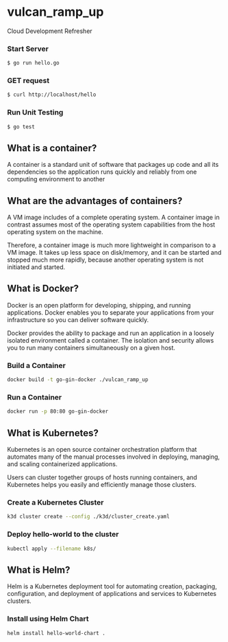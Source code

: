 # vulcan_ramp_up
Cloud Development Refresher

### Start Server
```bash
$ go run hello.go
```

### GET request
```bash
$ curl http://localhost/hello
```

### Run Unit Testing
```bash
$ go test
```

## What is a container?
A container is a standard unit of software that packages up code and all its dependencies so the application runs quickly and reliably from one computing environment to another

## What are the advantages of containers?
A VM image includes of a complete operating system. A container image in contrast assumes most of the operating system capabilities from the host operating system on the machine.

Therefore, a container image is much more lightweight in comparison to a VM image. It takes up less space on disk/memory, and it can be started and stopped much more rapidly, because another operating system is not initiated and started.

## What is Docker?
Docker is an open platform for developing, shipping, and running applications. Docker enables you to separate your applications from your infrastructure so you can deliver software quickly.

Docker provides the ability to package and run an application in a loosely isolated environment called a container. The isolation and security allows you to run many containers simultaneously on a given host. 

### Build a Container
```bash
docker build -t go-gin-docker ./vulcan_ramp_up
```

### Run a Container
```bash
docker run -p 80:80 go-gin-docker
```

## What is Kubernetes?
Kubernetes is an open source container orchestration platform that automates many of the manual processes involved in deploying, managing, and scaling containerized applications.

Users can cluster together groups of hosts running containers, and Kubernetes helps you easily and efficiently manage those clusters.

### Create a Kubernetes Cluster
```bash
k3d cluster create --config ./k3d/cluster_create.yaml
```

### Deploy hello-world to the cluster
```bash
kubectl apply --filename k8s/
```

## What is Helm?
Helm is a Kubernetes deployment tool for automating creation, packaging, configuration, and deployment of applications and services to Kubernetes clusters.

### Install using Helm Chart
```bash
helm install hello-world-chart .
```


